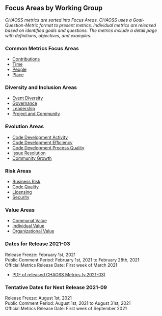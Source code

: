## Focus Areas by Working Group  

 *CHAOSS metrics are sorted into Focus Areas. CHAOSS uses a Goal-Question-Metric format to present metrics. Individual metrics are released based on identified goals and questions. The metrics include a detail page with definitions, objectives, and examples.*  

### Common Metrics Focus Areas  
* [Contributions](#user-content-focus-area---contributions)  
* [Time](#user-content-focus-area---time)  
* [People](#user-content-focus-area---people)  
* [Place](#user-content-focus-area---place)  

### Diversity and Inclusion Areas  
* [Event Diversity](#user-content-focus-area---event-diversity)  
* [Governance](#user-content-focus-area---governance)  
* [Leadership](#user-content-focus-area---leadership)  
* [Project and Community](#user-content-focus-area---project-and-community)

### Evolution Areas  
* [Code Development Activity](#user-content-focus-area---code-development-activity)  
* [Code Development Efficiency](#user-content-focus-area---code-development-efficiency)  
* [Code Development Process Quality](#user-content-focus-area---code-development-process-quality)  
* [Issue Resolution](#user-content-focus-area---issue-resolution)  
* [Community Growth](#user-content-focus-area---community-growth)  

### Risk Areas  
* [Business Risk](#user-content-focus-area---business-risk)  
* [Code Quality](#user-content-focus-area---code-quality)  
* [Licensing](#user-content-focus-area---licensing)  
* [Security](#user-content-focus-area---security)  

### Value Areas  
* [Communal Value](#user-content-focus-area---communal-value)  
* [Individual Value](#user-content-focus-area---individual-value)  
* [Organizational Value](#user-content-focus-area---organizational-value)  

### Dates for Release 2021-03
Release Freeze: February 1st, 2021    
Public Comment Period: February 1st, 2021 to February 28th, 2021  
Official Metrics Release Date: First week of March 2021

- [PDF of released CHAOSS Metrics (v.2021-03)](https://chaoss.github.io/website/release/release-pdfs/CHAOSS-Metrics-Release-2021-03.pdf)

### Tentative Dates for Next Release 2021-09
Release Freeze: August 1st, 2021    
Public Comment Period: August 1st, 2021 to August 31st, 2021  
Official Metrics Release Date: First week of September 2021
